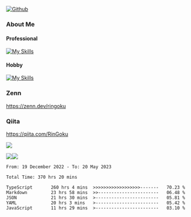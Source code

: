 [![Github](https://img.shields.io/github/followers/RinGoku?label=Follow&style=social)](https://github.com/skyt-a)

### About Me
#### Professional
[![My Skills](https://skillicons.dev/icons?i=react,ts,js,nodejs,java,graphql,firebase,githubactions&theme=light)](https://skillicons.dev)
#### Hobby
[![My Skills](https://skillicons.dev/icons?i=unity,rust,py&theme=light)](https://skillicons.dev)

### Zenn
https://zenn.dev/ringoku
### Qiita
https://qiita.com/RinGoku


![](https://github-profile-summary-cards.vercel.app/api/cards/profile-details?username=skyt-a&theme=default)

![](https://github-profile-summary-cards.vercel.app/api/cards/repos-per-language?username=skyt-a&theme=default)![](https://github-profile-summary-cards.vercel.app/api/cards/stats?username=RinGoku&theme=default)

<!--START_SECTION:waka-->

```text
From: 19 December 2022 - To: 20 May 2023

Total Time: 370 hrs 20 mins

TypeScript       260 hrs 4 mins  >>>>>>>>>>>>>>>>>>-------   70.23 %
Markdown         23 hrs 58 mins  >>-----------------------   06.48 %
JSON             21 hrs 30 mins  >------------------------   05.81 %
YAML             20 hrs 3 mins   >------------------------   05.42 %
JavaScript       11 hrs 29 mins  >------------------------   03.10 %
```

<!--END_SECTION:waka-->

